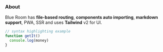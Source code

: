 <div class="text-4xl text-center -mb-4">
  <!-- You can use Vue components inside markdown -->
  <carbon-dicom-overlay class="inline-block" />
</div>

### About

Blue Room has **file-based routing**, **components auto importing**, **markdown support**, PWA, SSR and uses **Tailwind** v2 for UI.

```js
// syntax highlighting example
function getIt()
  console.log(money)
}
```


